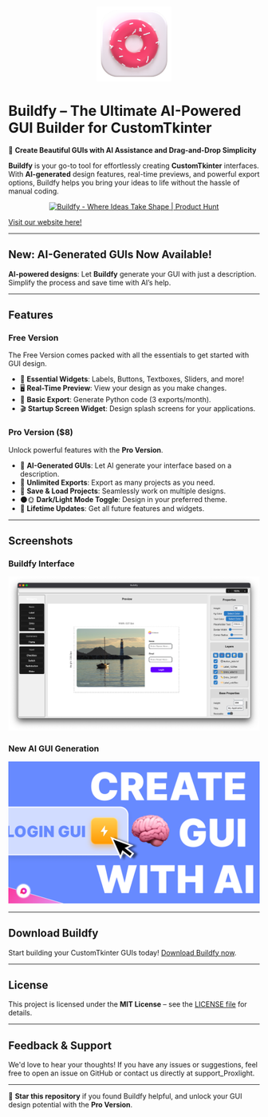 <p align="center">
  <img src="assets/Logo.png" alt="Buildfy Logo" width="150" />
</p>

# Buildfy – The Ultimate AI-Powered GUI Builder for CustomTkinter

🚀 **Create Beautiful GUIs with AI Assistance and Drag-and-Drop Simplicity**

**Buildfy** is your go-to tool for effortlessly creating **CustomTkinter** interfaces. With **AI-generated** design features, real-time previews, and powerful export options, Buildfy helps you bring your ideas to life without the hassle of manual coding.



<p align="center">
  <a href="https://www.producthunt.com/products/buildfy/reviews?utm_source=badge-product_review&utm_medium=badge&utm_souce=badge-buildfy" target="_blank">
    <img src="https://api.producthunt.com/widgets/embed-image/v1/product_review.svg?product_id=850965&theme=light" alt="Buildfy - Where Ideas Take Shape | Product Hunt" style="width: 250px; height: 54px;" width="250" height="54" />
  </a>
</p>

[Visit our website here!](https://buildfygui.netlify.app/)

---

## New: AI-Generated GUIs Now Available!

**AI-powered designs**: Let **Buildfy** generate your GUI with just a description. Simplify the process and save time with AI’s help.

---

## Features

### Free Version
The Free Version comes packed with all the essentials to get started with GUI design.

- 🎨 **Essential Widgets**: Labels, Buttons, Textboxes, Sliders, and more!
- 🖥️ **Real-Time Preview**: View your design as you make changes.
- 🐍 **Basic Export**: Generate Python code (3 exports/month).
- 🎬 **Startup Screen Widget**: Design splash screens for your applications.

### Pro Version ($8)
Unlock powerful features with the **Pro Version**.

- 🤖 **AI-Generated GUIs**: Let AI generate your interface based on a description.
- 🔄 **Unlimited Exports**: Export as many projects as you need.
- 💾 **Save & Load Projects**: Seamlessly work on multiple designs.
- 🌑🌞 **Dark/Light Mode Toggle**: Design in your preferred theme.
- 🔄 **Lifetime Updates**: Get all future features and widgets.

---

## Screenshots

### Buildfy Interface
![Buildfy UI](assets/Demo.png)

### New AI GUI Generation
![Light Theme Example](assets/1.png)


---

## Download Buildfy

Start building your CustomTkinter GUIs today! [Download Buildfy now](https://buildfygui.netlify.app/).

---

## License

This project is licensed under the **MIT License** – see the [LICENSE file](#) for details.

---

## Feedback & Support

We'd love to hear your thoughts! If you have any issues or suggestions, feel free to open an issue on GitHub or contact us directly at support_Proxlight.

---

🌟 **Star this repository** if you found Buildfy helpful, and unlock your GUI design potential with the **Pro Version**.
